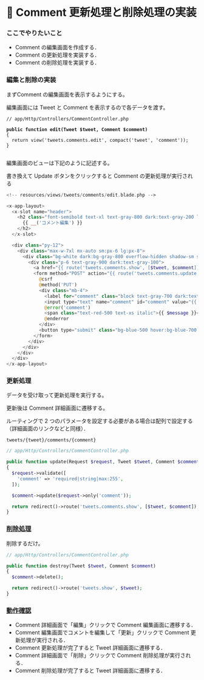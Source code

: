 # 🐖 Comment 更新処理と削除処理の実装

### ここでやりたいこと <a href="#kokodeyaritaikoto" id="kokodeyaritaikoto"></a>

* Comment の編集画面を作成する．
* Comment の更新処理を実装する．
* Comment の削除処理を実装する．

### 編集と削除の実装 <a href="#tono" id="tono"></a>

まずComment の編集画面を表示するようにする。

編集画面には Tweet と Comment を表示するので各データを渡す。

<pre class="language-php"><code class="lang-php">// app/Http/Controllers/CommentController.php

<strong>public function edit(Tweet $tweet, Comment $comment)
</strong>{
  return view('tweets.comments.edit', compact('tweet', 'comment'));
}

</code></pre>

編集画面のビューは下記のように記述する。

書き換えて Update ボタンをクリックすると Comment の更新処理が実行される

```php
<!-- resources/views/tweets/comments/edit.blade.php -->

<x-app-layout>
  <x-slot name="header">
    <h2 class="font-semibold text-xl text-gray-800 dark:text-gray-200 leading-tight">
      {{ __('コメント編集') }}
    </h2>
  </x-slot>

  <div class="py-12">
    <div class="max-w-7xl mx-auto sm:px-6 lg:px-8">
      <div class="bg-white dark:bg-gray-800 overflow-hidden shadow-sm sm:rounded-lg">
        <div class="p-6 text-gray-900 dark:text-gray-100">
          <a href="{{ route('tweets.comments.show', [$tweet, $comment]) }}" class="text-blue-500 hover:text-blue-700 mr-2">詳細に戻る</a>
          <form method="POST" action="{{ route('tweets.comments.update', [$tweet, $comment]) }}">
            @csrf
            @method('PUT')
            <div class="mb-4">
              <label for="comment" class="block text-gray-700 dark:text-gray-300 text-sm font-bold mb-2">Edit Comment</label>
              <input type="text" name="comment" id="comment" value="{{ $comment->comment }}" class="shadow appearance-none border rounded w-full py-2 px-3 text-gray-700 dark:text-gray-300 dark:bg-gray-700 leading-tight focus:outline-none focus:shadow-outline">
              @error('comment')
              <span class="text-red-500 text-xs italic">{{ $message }}</span>
              @enderror
            </div>
            <button type="submit" class="bg-blue-500 hover:bg-blue-700 text-white font-bold py-2 px-4 rounded focus:outline-none focus:shadow-outline">Update</button>
          </form>
        </div>
      </div>
    </div>
  </div>
</x-app-layout>

```

### 更新処理 <a href="#geng-xin-chu-li" id="geng-xin-chu-li"></a>

データを受け取って更新処理を実行する。

更新後は Comment 詳細画面に遷移する。

ルーティングで 2 つのパラメータを設定する必要がある場合は配列で設定する（詳細画面のリンクなどと同様）．

```
tweets/{tweet}/comments/{comment}
```

```php
// app/Http/Controllers/CommentController.php

public function update(Request $request, Tweet $tweet, Comment $comment)
{
  $request->validate([
    'comment' => 'required|string|max:255',
  ]);

  $comment->update($request->only('comment'));

  return redirect()->route('tweets.comments.show', [$tweet, $comment]);
}

```

### [削除処理](https://gs-lab-202406.deno.dev/laravel/tweet-comment-update-and-delete.html#%E5%89%8A%E9%99%A4%E5%87%A6%E7%90%86) <a href="#xiao-chu-chu-li" id="xiao-chu-chu-li"></a>

削除するだけ。

```php
// app/Http/Controllers/CommentController.php

public function destroy(Tweet $tweet, Comment $comment)
{
  $comment->delete();

  return redirect()->route('tweets.show', $tweet);
}

```

### [動作確認](https://gs-lab-202406.deno.dev/laravel/tweet-comment-update-and-delete.html#%E5%8B%95%E4%BD%9C%E7%A2%BA%E8%AA%8D) <a href="#dong-zuo-que-ren" id="dong-zuo-que-ren"></a>

* Comment 詳細画面で「編集」クリックで Comment 編集画面に遷移する．
* Comment 編集画面でコメントを編集して「更新」クリックで Comment 更新処理が実行される．
* Comment 更新処理が完了すると Tweet 詳細画面に遷移する．
* Comment 詳細画面で「削除」クリックで Comment 削除処理が実行される．
* Comment 削除処理が完了すると Tweet 詳細画面に遷移する．
